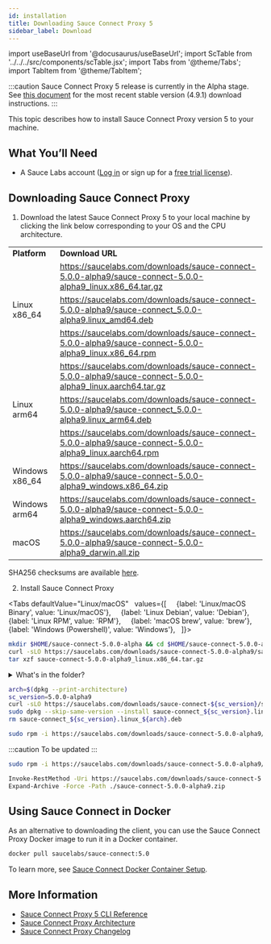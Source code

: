 ```yaml
---
id: installation
title: Downloading Sauce Connect Proxy 5
sidebar_label: Download
---
```


import useBaseUrl from '@docusaurus/useBaseUrl';
import ScTable from '../../../src/components/scTable.jsx';
import Tabs from '@theme/Tabs';
import TabItem from '@theme/TabItem';

:::caution
Sauce Connect Proxy 5 release is currently in the Alpha stage. See [this document](/secure-connections/sauce-connect/installation/) for the most recent stable version (4.9.1) download instructions.
:::

This topic describes how to install Sauce Connect Proxy version 5 to your machine.

## What You’ll Need

- A Sauce Labs account ([Log in](https://accounts.saucelabs.com/am/XUI/#login/) or sign up for a [free trial license](https://saucelabs.com/sign-up)).

## Downloading Sauce Connect Proxy

1. Download the latest Sauce Connect Proxy 5 to your local machine by clicking the link below corresponding to your OS and the CPU architecture.

<table>
  <tr>
    <td><strong>Platform</strong>
    </td>
    <td><strong>Download URL</strong>
    </td>
  </tr>
  <tr>
    <td rowspan="3">Linux x86_64</td>
    <td>
      <a href="https://saucelabs.com/downloads/sauce-connect-5.0.0-alpha9/sauce-connect-5.0.0-alpha9_linux.x86_64.tar.gz">https://saucelabs.com/downloads/sauce-connect-5.0.0-alpha9/sauce-connect-5.0.0-alpha9_linux.x86_64.tar.gz</a>
    </td>
  </tr>
  <tr>
    <td>
      <a href="https://saucelabs.com/downloads/sauce-connect-5.0.0-alpha9/sauce-connect_5.0.0-alpha9.linux_amd64.deb">https://saucelabs.com/downloads/sauce-connect-5.0.0-alpha9/sauce-connect_5.0.0-alpha9.linux_amd64.deb</a>
    </td>
  </tr>
  <tr>
    <td>
      <a href="https://saucelabs.com/downloads/sauce-connect-5.0.0-alpha9/sauce-connect-5.0.0-alpha9_linux.x86_64.rpm">https://saucelabs.com/downloads/sauce-connect-5.0.0-alpha9/sauce-connect-5.0.0-alpha9_linux.x86_64.rpm</a>
    </td>
  </tr>
  <tr>
    <td rowspan="3">Linux arm64</td>
    <td>
      <a href="https://saucelabs.com/downloads/sauce-connect-5.0.0-alpha9/sauce-connect-5.0.0-alpha9_linux.aarch64.tar.gz">https://saucelabs.com/downloads/sauce-connect-5.0.0-alpha9/sauce-connect-5.0.0-alpha9_linux.aarch64.tar.gz</a>
    </td>
  </tr>
  <tr>
    <td>
      <a href="https://saucelabs.com/downloads/sauce-connect-5.0.0-alpha9/sauce-connect_5.0.0-alpha9.linux_arm64.deb">https://saucelabs.com/downloads/sauce-connect-5.0.0-alpha9/sauce-connect_5.0.0-alpha9.linux_arm64.deb</a>
    </td>
  </tr>
  <tr>
    <td>
      <a href="https://saucelabs.com/downloads/sauce-connect-5.0.0-alpha9/sauce-connect-5.0.0-alpha9_linux.aarch64.rpm">https://saucelabs.com/downloads/sauce-connect-5.0.0-alpha9/sauce-connect-5.0.0-alpha9_linux.aarch64.rpm</a>
    </td>
  </tr>
  <tr>
    <td>Windows x86_64</td>
    <td>
      <a href="https://saucelabs.com/downloads/sauce-connect-5.0.0-alpha9/sauce-connect-5.0.0-alpha9_windows.x86_64.zip">https://saucelabs.com/downloads/sauce-connect-5.0.0-alpha9/sauce-connect-5.0.0-alpha9_windows.x86_64.zip</a>
    </td>
  </tr>
  <tr>
    <td>Windows arm64</td>
    <td>
      <a href="https://saucelabs.com/downloads/sauce-connect-5.0.0-alpha9/sauce-connect-5.0.0-alpha9_windows.aarch64.zip">https://saucelabs.com/downloads/sauce-connect-5.0.0-alpha9/sauce-connect-5.0.0-alpha9_windows.aarch64.zip</a>
    </td>
  </tr>
  <tr>
    <td>macOS</td>
    <td>
      <a href="https://saucelabs.com/downloads/sauce-connect-5.0.0-alpha9/sauce-connect-5.0.0-alpha9_darwin.all.zip">https://saucelabs.com/downloads/sauce-connect-5.0.0-alpha9/sauce-connect-5.0.0-alpha9_darwin.all.zip</a>
    </td>
  </tr>
</table>

SHA256 checksums are available [here](https://saucelabs.com/downloads/sauce-connect-5.0.0-alpha9/checksums).

2. Install Sauce Connect Proxy

<Tabs
defaultValue="Linux/macOS"
   values={[
     {label: 'Linux/macOS Binary', value: 'Linux/macOS'},
     {label: 'Linux Debian', value: 'Debian'},
     {label: 'Linux RPM', value: 'RPM'},
     {label: 'macOS brew', value: 'brew'},
     {label: 'Windows (Powershell)', value: 'Windows'},
   ]}>
  <TabItem value="Linux/macOS">

  ```bash
  mkdir $HOME/sauce-connect-5.0.0-alpha && cd $HOME/sauce-connect-5.0.0-alpha
  curl -sLO https://saucelabs.com/downloads/sauce-connect-5.0.0-alpha9/sauce-connect-5.0.0-alpha9_linux.x86_64.tar.gz
  tar xzf sauce-connect-5.0.0-alpha9_linux.x86_64.tar.gz
  ```

<details><summary>What's in the folder?</summary>

#### Sauce Connect folder contents

```bash
  ├── LICENSE
  ├── LICENSE.3RD_PARTY
  ├── completions
  │   ├── sc.bash
  │   ├── sc.fish
  │   └── sc.zsh
  └── sc
```

</details>

  </TabItem>

  <TabItem value="Debian">

  ```bash
  arch=$(dpkg --print-architecture)
  sc_version=5.0.0-alpha9
  curl -sLO https://saucelabs.com/downloads/sauce-connect-${sc_version}/sauce-connect_${sc_version}.linux_${arch}.deb
  sudo dpkg --skip-same-version --install sauce-connect_${sc_version}.linux_${arch}.deb
  rm sauce-connect_${sc_version}.linux_${arch}.deb
  ```
  </TabItem>

  <TabItem value="RPM">

  ```bash
  sudo rpm -i https://saucelabs.com/downloads/sauce-connect-5.0.0-alpha9/sauce-connect-5.0.0-alpha9_linux.x86_64.rpm
  ```
  </TabItem>

  <TabItem value="brew">

  :::caution
  To be updated
  :::

  </TabItem>

  <TabItem value="RPM">

  ```bash
  sudo rpm -i https://saucelabs.com/downloads/sauce-connect-5.0.0-alpha9/sauce-connect-5.0.0-alpha9_linux.x86_64.rpm
  ```
  </TabItem>

  <TabItem value="Windows">

  ```bash title="Using Powershell (Windows)"
  Invoke-RestMethod -Uri https://saucelabs.com/downloads/sauce-connect-5.0.0-alpha9/sauce-connect-5.0.0-alpha9_windows.x86_64.zip -OutFile sauce-connect-5.0.0-alpha9.zip
  Expand-Archive -Force -Path ./sauce-connect-5.0.0-alpha9.zip
  ```
  </TabItem>
</Tabs>

## Using Sauce Connect in Docker

As an alternative to downloading the client, you can use the Sauce Connect Proxy Docker image to run it in a Docker container.

```bash
docker pull saucelabs/sauce-connect:5.0
```

To learn more, see [Sauce Connect Docker Container Setup](/secure-connections/sauce-connect/setup-configuration/docker/).

## More Information

- [Sauce Connect Proxy 5 CLI Reference](/dev/cli/sauce-connect-5/run/)
- [Sauce Connect Proxy Architecture](/secure-connections/sauce-connect-5/advanced/architecture/)
- [Sauce Connect Proxy Changelog](https://changelog.saucelabs.com/en?category=sauce%20connect)
